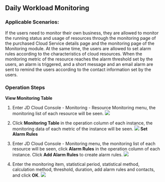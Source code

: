 ## Daily Workload Monitoring
### Applicable Scenarios:
If the users need to monitor their own business, they are allowed to monitor the running status and usage of resources through the monitoring page of the purchased Cloud Service details page and the monitoring page of the Monitoring module. At the same time, the users are allowed to set alarm rules according to the characteristics of cloud resources. When the monitoring metric of the resource reaches the alarm threshold set by the users, an alarm is triggered, and a short message and an email alarm are sent to remind the users according to the contact information set by the users.
### Operation Steps
**View Monitoring Table**

1. Enter JD Cloud Console - Monitoring - Resource Monitoring menu, the monitoring list of each resource will be seen.
![](https://raw.githubusercontent.com/jdcloudcom/cn/edit/image/Cloud-Monitor/yunziyuan/1.%E8%B5%84%E6%BA%90%E7%9B%91%E6%8E%A7.png)
2. Click **Monitoring Table** in the operation column of each instance, the monitoring data of each metric of the instance will be seen.
![](https://raw.githubusercontent.com/jdcloudcom/cn/edit/image/Cloud-Monitor/yunziyuan/2.%E8%B5%84%E6%BA%90%E7%9B%91%E6%8E%A7.png)
**Set Alarm Rules**

1. Enter JD Cloud Console - Monitoring menu, the monitoring list of each resource will be seen, click **Alarm Rules** in the operation column of each instance. Click **Add Alarm Rules** to create alarm rules.
![](https://raw.githubusercontent.com/jdcloudcom/cn/edit/image/Cloud-Monitor/yunziyuan/4.%E8%B5%84%E6%BA%90%E7%9B%91%E6%8E%A7.png)
2. Enter the monitoring item, statistical period, statistical method, calculation method, threshold, duration, add alarm rules and contacts, and click **OK**.
![](https://raw.githubusercontent.com/jdcloudcom/cn/edit/image/Cloud-Monitor/yunziyuan/5.%E8%B5%84%E6%BA%90%E7%9B%91%E6%8E%A7.png)
